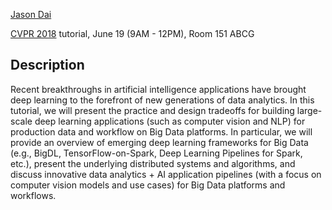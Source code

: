 [Jason Dai](https://www.linkedin.com/in/jasondai/)

[CVPR 2018](http://cvpr2018.thecvf.com) tutorial, June 19 (9AM - 12PM), Room 151 ABCG

## Description
Recent breakthroughs in artificial intelligence applications have brought deep learning to the forefront of new generations of data analytics. In this tutorial, we will present the practice and design tradeoffs for building large-scale deep learning applications (such as computer vision and NLP) for production data and workflow on Big Data platforms. In particular, we will provide an overview of emerging deep learning frameworks for Big Data (e.g., BigDL, TensorFlow-on-Spark, Deep Learning Pipelines for Spark, etc.), present the underlying distributed systems and algorithms, and discuss innovative data analytics + AI application pipelines (with a focus on computer vision models and use cases) for Big Data platforms and workflows.
